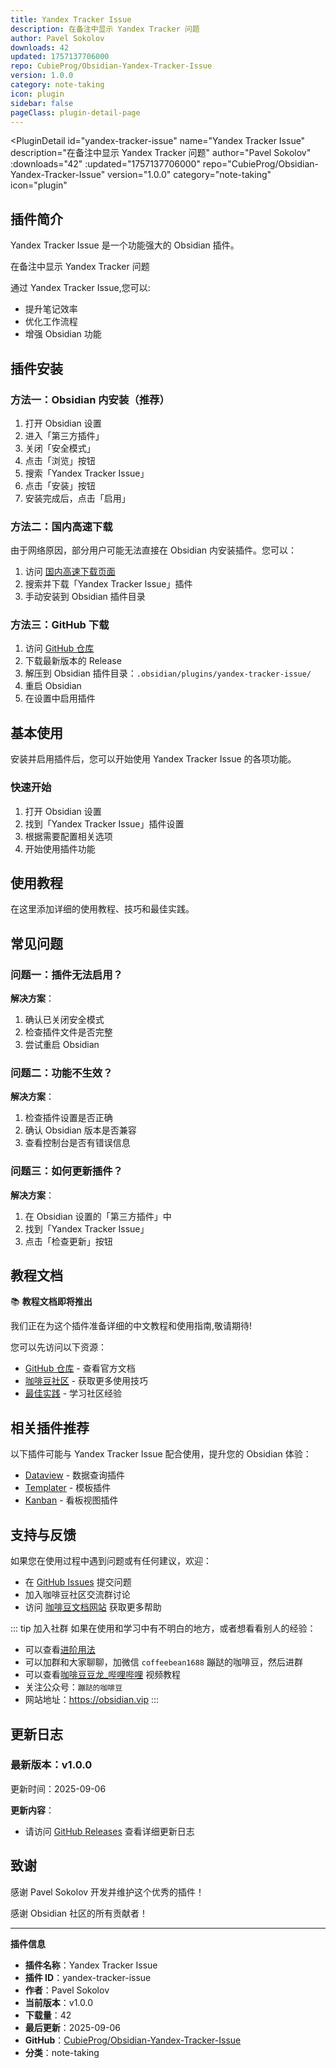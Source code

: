 ```yaml
---
title: Yandex Tracker Issue
description: 在备注中显示 Yandex Tracker 问题
author: Pavel Sokolov
downloads: 42
updated: 1757137706000
repo: CubieProg/Obsidian-Yandex-Tracker-Issue
version: 1.0.0
category: note-taking
icon: plugin
sidebar: false
pageClass: plugin-detail-page
---
```


<PluginDetail
  id="yandex-tracker-issue"
  name="Yandex Tracker Issue"
  description="在备注中显示 Yandex Tracker 问题"
  author="Pavel Sokolov"
  :downloads="42"
  :updated="1757137706000"
  repo="CubieProg/Obsidian-Yandex-Tracker-Issue"
  version="1.0.0"
  category="note-taking"
  icon="plugin"
>

<!-- AUTO_GENERATED_START -->
## 插件简介

Yandex Tracker Issue 是一个功能强大的 Obsidian 插件。

在备注中显示 Yandex Tracker 问题

通过 Yandex Tracker Issue,您可以:

- 提升笔记效率
- 优化工作流程
- 增强 Obsidian 功能

<!-- AUTO_GENERATED_END -->

<!-- AUTO_GENERATED_START -->
## 插件安装

### 方法一：Obsidian 内安装（推荐）

1. 打开 Obsidian 设置
2. 进入「第三方插件」
3. 关闭「安全模式」
4. 点击「浏览」按钮
5. 搜索「Yandex Tracker Issue」
6. 点击「安装」按钮
7. 安装完成后，点击「启用」

### 方法二：国内高速下载

由于网络原因，部分用户可能无法直接在 Obsidian 内安装插件。您可以：

1. 访问 [国内高速下载页面](/zh/documentation/obsidian-plugins-download.html)
2. 搜索并下载「Yandex Tracker Issue」插件
3. 手动安装到 Obsidian 插件目录

### 方法三：GitHub 下载

1. 访问 [GitHub 仓库](https://github.com/CubieProg/Obsidian-Yandex-Tracker-Issue)
2. 下载最新版本的 Release
3. 解压到 Obsidian 插件目录：`.obsidian/plugins/yandex-tracker-issue/`
4. 重启 Obsidian
5. 在设置中启用插件

## 基本使用

安装并启用插件后，您可以开始使用 Yandex Tracker Issue 的各项功能。

### 快速开始

1. 打开 Obsidian 设置
2. 找到「Yandex Tracker Issue」插件设置
3. 根据需要配置相关选项
4. 开始使用插件功能

<!-- AUTO_GENERATED_END -->

<!-- CUSTOM_CONTENT_START:tutorial -->
## 使用教程

在这里添加详细的使用教程、技巧和最佳实践。

<!-- CUSTOM_CONTENT_END:tutorial -->

<!-- SHARED_CONTENT_START -->
## 常见问题

### 问题一：插件无法启用？

**解决方案**：
1. 确认已关闭安全模式
2. 检查插件文件是否完整
3. 尝试重启 Obsidian

### 问题二：功能不生效？

**解决方案**：
1. 检查插件设置是否正确
2. 确认 Obsidian 版本是否兼容
3. 查看控制台是否有错误信息

### 问题三：如何更新插件？

**解决方案**：
1. 在 Obsidian 设置的「第三方插件」中
2. 找到「Yandex Tracker Issue」
3. 点击「检查更新」按钮

## 教程文档

📚 **教程文档即将推出**

我们正在为这个插件准备详细的中文教程和使用指南,敬请期待!

您可以先访问以下资源：
- [GitHub 仓库](https://github.com/CubieProg/Obsidian-Yandex-Tracker-Issue) - 查看官方文档
- [咖啡豆社区](/zh/bases/) - 获取更多使用技巧
- [最佳实践](/zh/best-practices/) - 学习社区经验

## 相关插件推荐

以下插件可能与 Yandex Tracker Issue 配合使用，提升您的 Obsidian 体验：

- [Dataview](/zh/plugins/dataview.html) - 数据查询插件
- [Templater](/zh/plugins/templater-obsidian.html) - 模板插件
- [Kanban](/zh/plugins/obsidian-kanban.html) - 看板视图插件

## 支持与反馈

如果您在使用过程中遇到问题或有任何建议，欢迎：

- 在 [GitHub Issues](https://github.com/CubieProg/Obsidian-Yandex-Tracker-Issue/issues) 提交问题
- 加入咖啡豆社区交流群讨论
- 访问 [咖啡豆文档网站](https://obsidian.vip) 获取更多帮助

::: tip 加入社群
如果在使用和学习中有不明白的地方，或者想看看别人的经验：
- 可以查看[进阶用法](/zh/advanced)
- 可以加群和大家聊聊，加微信 `coffeebean1688` 蹦跶的咖啡豆，然后进群
- 可以查看[咖啡豆豆龙_哔哩哔哩](https://space.bilibili.com/618777356) 视频教程
- 关注公众号：`蹦跶的咖啡豆`
- 网站地址：https://obsidian.vip
:::
<!-- SHARED_CONTENT_END -->

<!-- AUTO_GENERATED_START -->
## 更新日志

### 最新版本：v1.0.0

更新时间：2025-09-06

**更新内容**：
- 请访问 [GitHub Releases](https://github.com/CubieProg/Obsidian-Yandex-Tracker-Issue/releases) 查看详细更新日志

## 致谢

感谢 Pavel Sokolov 开发并维护这个优秀的插件！

感谢 Obsidian 社区的所有贡献者！

---

**插件信息**
- **插件名称**：Yandex Tracker Issue
- **插件 ID**：yandex-tracker-issue
- **作者**：Pavel Sokolov
- **当前版本**：v1.0.0
- **下载量**：42
- **最后更新**：2025-09-06
- **GitHub**：[CubieProg/Obsidian-Yandex-Tracker-Issue](https://github.com/CubieProg/Obsidian-Yandex-Tracker-Issue)
- **分类**：note-taking
<!-- AUTO_GENERATED_END -->

</PluginDetail>

